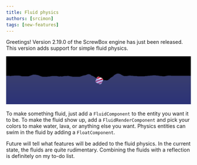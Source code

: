 ```yaml
---
title: Fluid physics
authors: [srcimon]
tags: [new-features]
---
```

Greetings!
Version 2.19.0 of the ScrewBox engine has just been released.
This version adds support for simple fluid physics.

![fluids](fluids.png)

To make something fluid, just add a `FluidComponent` to the entity you want it to be.
To make the fluid show up, add a `FluidRenderComponent` and pick your colors to make water, lava, or anything else you want.
Physics entities can swim in the fluid by adding a `FloatComponent`.

Future will tell what features will be added to the fluid physics.
In the current state, the fluids are quite rudimentary.
Combining the fluids with a reflection is definitely on my to-do list.
<!-- truncate -->